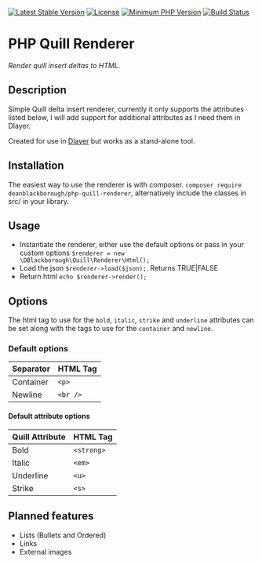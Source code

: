 [![Latest Stable Version](https://img.shields.io/packagist/v/deanblackborough/php-quill-renderer.svg?style=flat-square)](https://packagist.org/packages/deanblackborough/php-quill-renderer)
[![License](https://img.shields.io/badge/license-MIT-blue.svg)](https://github.com/Dlayer/dlayer/blob/master/LICENSE)
[![Minimum PHP Version](https://img.shields.io/badge/php-%3E%3D%205.6-8892BF.svg)](https://php.net/)
[![Build Status](https://travis-ci.org/deanblackborough/php-quill-renderer.svg?branch=master)](https://travis-ci.org/deanblackborough/php-quill-renderer)

# PHP Quill Renderer

*Render quill insert deltas to HTML.*

## Description

Simple Quill delta insert renderer, currently it only supports the attributes listed below, I will add support for additional attributes as I need them in Dlayer.

Created for use in [Dlayer](https://github.com/Dlayer/dlayer) but works as a stand-alone tool.

## Installation
 
The easiest way to use the renderer is with composer. ```composer require deanblackborough/php-quill-renderer```, 
alternatively include the classes in src/ in your library.
 
## Usage
* Instantiate the renderer, either use the default options or pass in your custom options ```$renderer = new \DBlackborough\Quill\Renderer\Html();```
* Load the json ```$renderer->load($json);```. Returns TRUE|FALSE
* Return html ```echo $renderer->render();```

## Options
The html tag to use for the `bold`, `italic`, `strike` and `underline` attributes can be set along with the tags to 
use for the `container` and `newline`.
 
### Default options

Separator | HTML Tag
--- | --- 
Container | `<p>`
Newline | `<br />`

#### Default attribute options

Quill Attribute | HTML Tag
--- | --- 
Bold | `<strong>`
Italic | `<em>`
Underline | `<u>`
Strike | `<s>`

## Planned features

* Lists (Bullets and Ordered)
* Links
* External images
